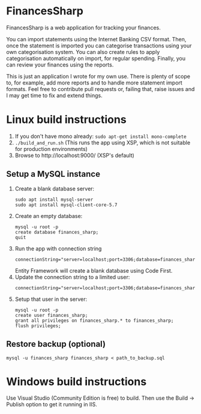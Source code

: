 # FinancesSharp
FinancesSharp is a web application for tracking your finances.

You can import statements using the Internet Banking CSV format. Then, once the 
statement is imported you can categorise transactions using your own 
categorisation system. You can also create rules to apply categorisation 
automatically on import, for regular spending. Finally, you can review your 
finances using the reports.

This is just an application I wrote for my own use. There is plenty of scope to,
for example, add more reports and to handle more statement import formats. Feel 
free to contribute pull requests or, failing that, raise issues and I may get 
time to fix and extend things.

# Linux build instructions
1. If you don't have mono already: `sudo apt-get install mono-complete`
2. `./build_and_run.sh` (This runs the app using XSP, which is not suitable 
   for production environments)
3. Browse to http://localhost:9000/ (XSP's default)

## Setup a MySQL instance
1. Create a blank database server:
   ```
   sudo apt install mysql-server
   sudo apt install mysql-client-core-5.7   
   ```
1. Create an empty database:
   ```
   mysql -u root -p
   create database finances_sharp;
   quit
   ```
1. Run the app with connection string
   ```
   connectionString="server=localhost;port=3306;database=finances_sharp;uid=root;pwd=ROOT_PASSWORD"
   ```
   Entity Framework will create a blank database using Code First.
1. Update the connection string to a limited user:
   ```
   connectionString="server=localhost;port=3306;database=finances_sharp;uid=finances_sharp"
   ```
1. Setup that user in the server:
   ```
   mysql -u root -p
   create user finances_sharp;
   grant all privileges on finances_sharp.* to finances_sharp;
   flush privileges;
   ```

## Restore backup (optional)
    mysql -u finances_sharp finances_sharp < path_to_backup.sql

# Windows build instructions
Use Visual Studio (Community Edition is free) to build. Then use the Build -> 
Publish option to get it running in IIS.
